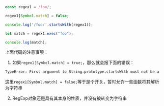 ```javascript
const regex1 = /foo/;

regex1[Symbol.match] = false;

console.log('/foo/'.startsWith(regex1));

let match = regex1.exec("foo");

console.log(match);
```

上面代码的注意事项：

1. 如果`regex1[Symbol.match] = true;`，那么就会报下面的错误：

```bash
TypeError: First argument to String.prototype.startsWith must not be a regular expression
```

这里`regex1[Symbol.match] = false;`等于是个开关，暂时允许一些函数将其解析为字符串

2. RegExp对象还是具有其本身的性质，并没有被转变为字符串